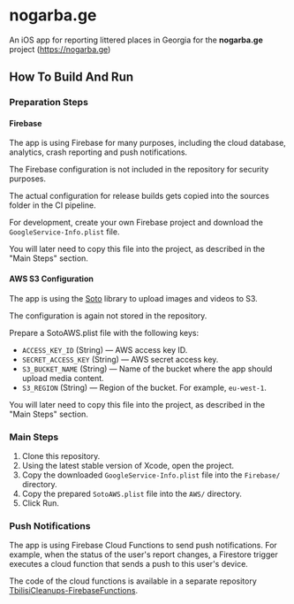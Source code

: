 # nogarba.ge
An iOS app for reporting littered places in Georgia for the **nogarba.ge** project (https://nogarba.ge)


## How To Build And Run

### Preparation Steps

#### Firebase

The app is using Firebase for many purposes, including the cloud database, analytics, crash reporting and push notifications.

The Firebase configuration is not included in the repository for security purposes. 

The actual configuration for release builds gets copied into the sources folder in the CI pipeline.
 
For development, create your own Firebase project and download the `GoogleService-Info.plist` file.

You will later need to copy this file into the project, as described in the "Main Steps" section.

#### AWS S3 Configuration

The app is using the [Soto](https://github.com/soto-project/soto) library to upload images and videos to S3.

The configuration is again not stored in the repository.

Prepare a SotoAWS.plist file with the following keys:
* `ACCESS_KEY_ID` (String) — AWS access key ID.
* `SECRET_ACCESS_KEY` (String) — AWS secret access key.
* `S3_BUCKET_NAME` (String) — Name of the bucket where the app should upload media content.
* `S3_REGION` (String) — Region of the bucket. For example, `eu-west-1`.

You will later need to copy this file into the project, as described in the "Main Steps" section.

### Main Steps

1. Clone this repository.
2. Using the latest stable version of Xcode, open the project. 
3. Copy the downloaded `GoogleService-Info.plist` file into the `Firebase/` directory.
4. Copy the prepared `SotoAWS.plist` file into the `AWS/` directory.
5. Click Run.

### Push Notifications

The app is using Firebase Cloud Functions to send push notifications. For example, when the status of the user's report changes, a Firestore trigger executes a cloud function that sends a push to this user's device.

The code of the cloud functions is available in a separate repository [TbilisiCleanups-FirebaseFunctions](https://github.com/vadimbelyaev/TbilisiCleanups-FirebaseFunctions).